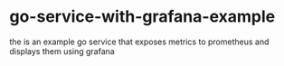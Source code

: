 # go-service-with-grafana-example
the is an example go service that exposes metrics to prometheus and displays them using grafana
